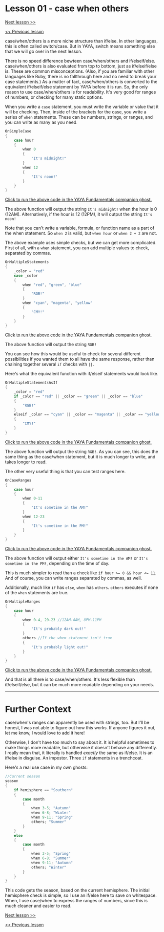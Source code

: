 # Lesson 01 - case when others

[Next lesson >>](../module_03_flow_control/02_switch.md)

[<< Previous lesson](../module_03_flow_control/00_if_elseif_else.md)

case/when/others is a more niche structure than if/else. In other languages, this is often called switch/case. But in YAYA, switch means something else that we will go over in the next lesson.

There is no speed difference bewteen case/when/others and if/elseif/else. case/when/others is also evaluated from top to bottom, just as if/elseif/else is. These are common misconceptions. (Also, if you are familiar with other languages like Ruby, there is no fallthrough here and no need to break your case statements.) As a matter of fact, case/when/others is converted to the equivalent if/elseif/else statement by YAYA before it is run. So, the only reason to use case/when/others is for readability. It's very good for ranges of numbers, or checking for many static options.

When you write a `case` statement, you must write the variable or value that it will be checking. Then, inside of the brackets for the case, you write a series of `when` statements. These can be numbers, strings, or ranges, and you can write as many as you need.

```c
OnSimpleCase
{
	case hour
	{
		when 0
		{
			"It's midnight!"
		}
		when 12
		{
			"It's noon!"
		}
	}
}
```

[Click to run the above code in the YAYA Fundamentals companion ghost.](https://zichqec.github.io/s-the-skeleton/jump.html?url=x-ukagaka-link%3Atype%3Devent%26ghost%3DYAYA%20Fundamentals%26info%3DOnExample.M3.L1.SimpleCase)

The above function will output the string `It's midnight!` when the hour is 0 (12AM). Alternatively, if the hour is 12 (12PM), it will output the string `It's noon!`

Note that you can't write a variable, formula, or function name as a part of the when statement. So `when 2` is valid, but `when hour` or `when 2 + 2` are not.

The above example uses simple checks, but we can get more complicated. First of all, with a `when` statement, you can add multiple values to check, separated by commas.

```c
OnMultipleStatements
{
	_color = "red"
	case _color
	{
		when "red", "green", "blue"
		{
			"RGB!"
		}
		when "cyan", "magenta", "yellow"
		{
			"CMY!"
		}
	}
}
```

[Click to run the above code in the YAYA Fundamentals companion ghost.](https://zichqec.github.io/s-the-skeleton/jump.html?url=x-ukagaka-link%3Atype%3Devent%26ghost%3DYAYA%20Fundamentals%26info%3DOnExample.M3.L1.MultipleStatements)

The above function will output the string `RGB!`

You can see how this would be useful to check for several different possibilities if you wanted them to all have the same response, rather than chaining together several `if` checks with `||`.

Here's what the equivalent function with if/elseif statements would look like.

```c
OnMultipleStatementsAsIf
{
	_color = "red"
	if _color == "red" || _color == "green" || _color == "blue"
	{
		"RGB!"
	}
	elseif _color == "cyan" || _color == "magenta" || _color == "yellow"
	{
		"CMY!"
	}
}
```

[Click to run the above code in the YAYA Fundamentals companion ghost.](https://zichqec.github.io/s-the-skeleton/jump.html?url=x-ukagaka-link%3Atype%3Devent%26ghost%3DYAYA%20Fundamentals%26info%3DOnExample.M3.L1.MultipleStatementsAsIf)

The above function will output the string `RGB!`. As you can see, this does the same thing as the case/when statement, but it is much longer to write, and takes longer to read.

The other very useful thing is that you can test ranges here.

```c
OnCaseRanges
{
	case hour
	{
		when 0-11
		{
			"It's sometime in the AM!"
		}
		when 12-23
		{
			"It's sometime in the PM!"
		}
	}
}
```

[Click to run the above code in the YAYA Fundamentals companion ghost.](https://zichqec.github.io/s-the-skeleton/jump.html?url=x-ukagaka-link%3Atype%3Devent%26ghost%3DYAYA%20Fundamentals%26info%3DOnExample.M3.L1.CaseRanges)

The above function will output either `It's sometime in the AM!` or `It's sometime in the PM!`, depending on the time of day.

This is much simpler to read than a check like `if hour >= 0 && hour <= 11`. And of course, you can write ranges separated by commas, as well.

Additionally, much like `if` has `else`, `when` has `others`. `others` executes if none of the `when` statements are true.

```c
OnMultipleRanges
{
	case hour
	{
		when 0-4, 20-23 //12AM-4AM, 8PM-11PM
		{
			"It's probably dark out!"
		}
		others //If the when statement isn't true
		{
			"It's probably light out!"
		}
	}
}
```

[Click to run the above code in the YAYA Fundamentals companion ghost.](https://zichqec.github.io/s-the-skeleton/jump.html?url=x-ukagaka-link%3Atype%3Devent%26ghost%3DYAYA%20Fundamentals%26info%3DOnExample.M3.L1.MultipleRanges)

And that is all there is to case/when/others. It's less flexible than if/elseif/else, but it can be much more readable depending on your needs.

---

# Further Context

case/when's ranges can apparently be used with strings, too. But I'll be honest, I was not able to figure out how this works. If anyone figures it out, let me know, I would love to add it here!

Otherwise, I don't have too much to say about it. It is helpful sometimes to make things more readable, but otherwise it doesn't behave any differently. I really mean that, it literally is handled *exactly* the same as if/else. It is an if/else in disguise. An impostor. Three `if` statements in a trenchcoat.

Here's a real use case in my own ghosts:

```c
//Current season
season
{
	if hemisphere == "Southern"
	{
		case month
		{
			when 3-5; "Autumn"
			when 6-8; "Winter"
			when 9-11; "Spring"
			others; "Summer"
		}
	}
	else
	{
		case month
		{
			when 3-5; "Spring"
			when 6-8; "Summer"
			when 9-11; "Autumn"
			others; "Winter"
		}
	}
}
```

This code gets the season, based on the current hemisphere. The initial hemisphere check is simple, so I use an if/else here to save on whitespace. When, I use case/when to express the ranges of numbers, since this is much cleaner and easier to read.

[Next lesson >>](../module_03_flow_control/02_switch.md)

[<< Previous lesson](../module_03_flow_control/00_if_elseif_else.md)
